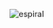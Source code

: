 ![espiral](https://github.com/gviictxr/ESPIRAL/assets/125600982/dd3bccae-d63b-4c40-bb7c-1e16f6bbebd6)
